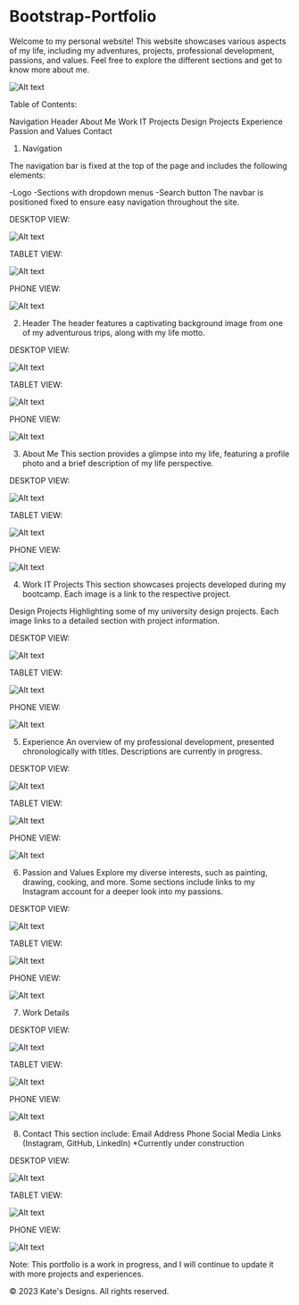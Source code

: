 # Bootstrap-Portfolio

Welcome to my personal website! This website showcases various aspects of my life, including my adventures, projects, professional development, passions, and values. Feel free to explore the different sections and get to know more about me.


![Alt text](image.png)

Table of Contents:

Navigation
Header
About Me
Work
  IT Projects
  Design Projects
Experience
Passion and Values
Contact

1. Navigation

The navigation bar is fixed at the top of the page and includes the following elements:

-Logo
-Sections with dropdown menus
-Search button
The navbar is positioned fixed to ensure easy navigation throughout the site.


DESKTOP VIEW:

![Alt text](image-1.png)

TABLET VIEW:

![Alt text](image-9.png)

PHONE VIEW:

![Alt text](image-17.png)

2. Header
The header features a captivating background image from one of my adventurous trips, along with my life motto.

DESKTOP VIEW:

![Alt text](image-2.png)

TABLET VIEW:

![Alt text](image-10.png)

PHONE VIEW:

![Alt text](image-18.png)

3. About Me
This section provides a glimpse into my life, featuring a profile photo and a brief description of my life perspective.

DESKTOP VIEW:

![Alt text](image-3.png)

TABLET VIEW:

![Alt text](image-11.png)

PHONE VIEW:

![Alt text](image-19.png)

4. Work
  IT Projects
  This section showcases projects developed during my bootcamp. Each image is a link to the respective project.

  Design Projects
  Highlighting some of my university design projects. Each image links to a detailed section with project information.


DESKTOP VIEW:

![Alt text](image-4.png)

TABLET VIEW:

![Alt text](image-12.png)

PHONE VIEW:

![Alt text](image-20.png)

5. Experience
An overview of my professional development, presented chronologically with titles. Descriptions are currently in progress.

DESKTOP VIEW:

![Alt text](image-5.png)

TABLET VIEW:

![Alt text](image-13.png)

PHONE VIEW:

![Alt text](image-21.png)

6. Passion and Values
Explore my diverse interests, such as painting, drawing, cooking, and more. Some sections include links to my Instagram account for a deeper look into my passions.

DESKTOP VIEW:

![Alt text](image-6.png)

TABLET VIEW:

![Alt text](image-14.png)

PHONE VIEW:

![Alt text](image-22.png)

7. Work Details

DESKTOP VIEW:

   ![Alt text](image-7.png)

TABLET VIEW:

![Alt text](image-15.png)

PHONE VIEW:

![Alt text](image-23.png)

8. Contact
This section include:
  Email
  Address
  Phone
  Social Media Links (Instagram, GitHub, LinkedIn)
*Currently under construction


DESKTOP VIEW:

![Alt text](image-8.png)

TABLET VIEW:

![Alt text](image-16.png)

PHONE VIEW:

![Alt text](image-24.png)

Note: This portfolio is a work in progress, and I will continue to update it with more projects and experiences.

© 2023 Kate's Designs. All rights reserved.


